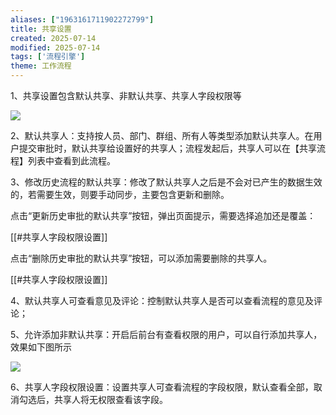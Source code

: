 ```yaml
---
aliases: ["1963161711902272799"]
title: 共享设置
created: 2025-07-14
modified: 2025-07-14
tags: ['流程引擎']
theme: 工作流程
---
```


1、共享设置包含默认共享、非默认共享、共享人字段权限等

![](https://myhelpdoc.oss-cn-heyuan.aliyuncs.com/mdimages/56543d781e8cffae5e03f54e8b00207d.jpg)

2、默认共享人：支持按人员、部门、群组、所有人等类型添加默认共享人。在用户提交审批时，默认共享给设置好的共享人；流程发起后，共享人可以在【共享流程】列表中查看到此流程。

3、修改历史流程的默认共享：修改了默认共享人之后是不会对已产生的数据生效的，若需要生效，则要手动同步，主要包含更新和删除。

点击“更新历史审批的默认共享”按钮，弹出页面提示，需要选择追加还是覆盖：

[[#共享人字段权限设置]]

点击“删除历史审批的默认共享”按钮，可以添加需要删除的共享人。

[[#共享人字段权限设置]]

4、默认共享人可查看意见及评论：控制默认共享人是否可以查看流程的意见及评论；

5、允许添加非默认共享：开启后前台有查看权限的用户，可以自行添加共享人，效果如下图所示

![](https://myhelpdoc.oss-cn-heyuan.aliyuncs.com/mdimages/e9c0a159ab5e4847c6c4367fd4de02d3.jpg)

6、共享人字段权限设置：设置共享人可查看流程的字段权限，默认查看全部，取消勾选后，共享人将无权限查看该字段。

